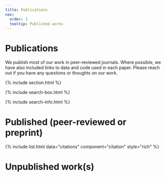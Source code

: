 ```yaml
---
title: Publications
nav:
  order: 3
  tooltip: Published works
---
```


# <i class="fas fa-microscope"></i>Publications

We publish most of our work in peer-reviewed journals. Where possible, we have also included links to data and code used in each paper. Please reach out if you have any questions or thoughts on our work. 

{% include section.html %}




{% include search-box.html %}

{% include search-info.html %}


# Published (peer-reviewed or preprint)

{% include list.html data="citations" component="citation" style="rich" %}



# Unpublished work(s)

